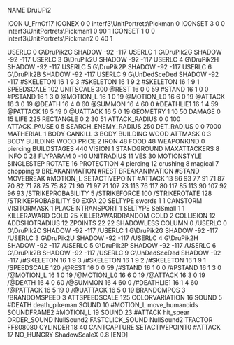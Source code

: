NAME DruUPi2

ICON U_FrnOf17
ICONEX 0 0 interf3\UnitPortrets\Pickman 0
ICONSET 3 0 0 interf3\UnitPortrets\Pickman1 0 90 1
ICONSET 1 0 0 interf3\UnitPortrets\Pickman2 0 40 1

USERLC 			0 G\DruPik2C SHADOW -92 -117
USERLC 			1 G\DruPik2G SHADOW -92 -117
USERLC 			3 G\DruPik2U SHADOW -92 -117
USERLC 			4 G\DruPik2H SHADOW -92 -117
USERLC 			5 G\DruPik2P SHADOW -92 -117
USERLC 			6 G\DruPik2B SHADOW -92 -117
USERLC 			9 G\UnDedSceDed SHADOW -92 -117
#SKELETON               16 1 9 3
#SKELETON               16 1 9 2
#SKELETON               16 1 9 1
SPEEDSCALE 102
UNITSCALE 300
@REST      16 0 0 59
#STAND     16 1 0 0
#PSTAND    16 1 3 0
@MOTION_L  16 1 0 19
@MOTION_L0 16 6 0 19
@ATTACK    16 3 0 19
@DEATH     16 4 0 60
@SUMMON    16 4 60 0
#DEATHLIE1 16 1 4 59
@PATTACK    16 5 19 0
@UATTACK    16 5 0 19
GEOMETRY 1 10 50
DAMAGE   0 15
LIFE     225
RECTANGLE 0 2 30 51
ATTACK_RADIUS 0 0 100
ATTACK_PAUSE 0 5
SEARCH_ENEMY_RADIUS 250
DET_RADIUS 0 0 7000
MATHERIAL 1 BODY
CANKILL 3 BODY BUILDING WOOD 
ATTMASK 0 3 BODY BUILDING WOOD 
PRICE 2 IRON 48 FOOD 48
WEAPONKIND 0 piercing
BUILDSTAGES 440
VISION 1
STANDGROUND
MAXATTACKERS 8
INFO 0 28
FLYPARAM 0 -10
UNITRADIUS 11
VES 30
MOTIONSTYLE SINGLESTEP
ROTATE 16
PROTECTION 4 piercing 12 crushing 8 magical 7 chopping 9
BREAKANIMATION #REST
BREAKANIMATION #STAND
MOVEBREAK 		#MOTION_L
SETACTIVEPOINT #ATTACK 13 86 93 77 91 71 87 70 82 71 78 75 75 82 71 90 71 97 71 107 73 113 76 117 80 117 85 113 90 107 92 96 93
/STRIKEPROBABILITY 5
/STRIKEFORCE 100
/STRIKEROTATE 128
/STRIKEPROBABILITY 50
EXPA 20
SELTYPE swords 1 1
CANSTORM
VISITORMASK 1
PLACEINTRANSPORT 1
SELTYPE SelSmall 1 1
KILLERAWARD             GOLD 25
KILLERAWARDRANDOM       GOLD 2
COLLISION 12
ADDSHOTRADIUS 12
ZPOINTS 22 22
SHADOWLESS
COLUMN 0
/USERLC 			0 G\DruPik2C SHADOW -92 -117
/USERLC 			1 G\DruPik2G SHADOW -92 -117
/USERLC 			3 G\DruPik2U SHADOW -92 -117
/USERLC 			4 G\DruPik2H SHADOW -92 -117
/USERLC 			5 G\DruPik2P SHADOW -92 -117
/USERLC 			6 G\DruPik2B SHADOW -92 -117
/USERLC 			9 G\UnDedSceDed SHADOW -92 -117
/#SKELETON               16 1 9 3
/#SKELETON               16 1 9 2
/#SKELETON               16 1 9 1
/SPEEDSCALE 120
/@REST      16 0 0 59
/#STAND     16 1 0 0
/#PSTAND    16 1 3 0
/@MOTION_L  16 1 0 19
/@MOTION_L0 16 6 0 19
/@ATTACK    16 3 0 19
/@DEATH     16 4 0 60
/@SUMMON    16 4 60 0
/#DEATHLIE1 16 1 4 60
/@PATTACK    16 5 19 0
/@UATTACK    16 5 0 19
BRANDOMPOS 3
/BRANDOMSPEED 3
ATTSPEEDSCALE 125
COLORVARIATION 16
SOUND 5 #DEATH death_pikeman
SOUND 10 #MOTION_L move_humanoids
SOUNDFRAME2 #MOTION_L 19
SOUND 23 #ATTACK hit_spear
ORDER_SOUND NullSound2
FASTCLICK_SOUND NullSound2
TFACTOR FF808080
CYLINDER 18 40
CANTCAPTURE
SETACTIVEPOINT0 #ATTACK 17
NO_HUNGRY
ShadowScaleX 0.8
[END]
